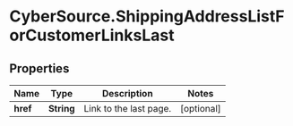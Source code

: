# CyberSource.ShippingAddressListForCustomerLinksLast

## Properties
Name | Type | Description | Notes
------------ | ------------- | ------------- | -------------
**href** | **String** | Link to the last page.  | [optional] 


